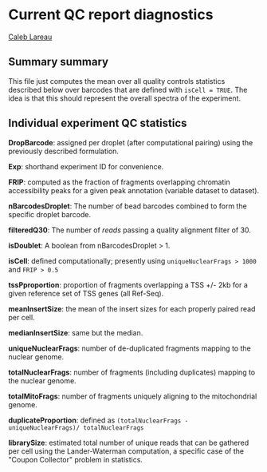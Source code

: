 
# Current QC report diagnostics
[Caleb Lareau](mailto:clareau@broadinstitute.org)

## Summary summary
This file just computes the mean over all quality controls statistics described
below over barcodes that are defined with `isCell = TRUE`. The idea is that this
should represent the overall spectra of the experiment.

## Individual experiment QC statistics

**DropBarcode**: assigned per droplet (after computational pairing) using the 
previously described formulation. 

**Exp**: shorthand experiment ID for convenience.

**FRIP**: computed as the fraction of fragments overlapping chromatin accessibility
peaks for a given peak annotation (variable dataset to dataset).

**nBarcodesDroplet**: The number of bead barcodes combined to form the specific droplet barcode.

**filteredQ30**: The number of *reads* passing a quality alignment filter of 30.

**isDoublet**: A boolean from nBarcodesDroplet > 1.

**isCell**: defined computationally; presently using `uniqueNuclearFrags > 1000` and `FRIP > 0.5`

**tssPproportion**: proportion of fragments overlapping a TSS +/- 2kb for a given reference set of TSS genes (all Ref-Seq).

**meanInsertSize**: the mean of the insert sizes for each properly paired read per cell.

**medianInsertSize**: same but the median. 

**uniqueNuclearFrags**: number of de-duplicated fragments mapping to the nuclear genome.

**totalNuclearFrags**: number of fragments (including duplicates) mapping to the nuclear genome.

**totalMitoFrags**: number of fragments uniquely aligning to the mitochondrial genome. 

**duplicateProportion**: defined as `(totalNuclearFrags - uniqueNuclearFrags)/ totalNuclearFrags`

**librarySize**: estimated total number of unique reads that can be gathered per cell using the Lander-Waterman
computation, a specific case of the "Coupon Collector" problem in statistics.

<br><br>

